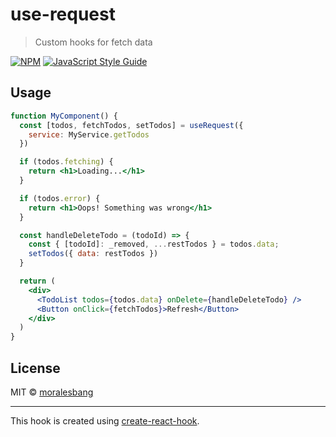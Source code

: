 # use-request

> Custom hooks for fetch data

[![NPM](https://img.shields.io/npm/v/use-request.svg)](https://www.npmjs.com/package/use-request) [![JavaScript Style Guide](https://img.shields.io/badge/code_style-standard-brightgreen.svg)](https://standardjs.com)

<!---
## Install
```bash
npm install --save use-request
```
--->

## Usage

```jsx
function MyComponent() {
  const [todos, fetchTodos, setTodos] = useRequest({
    service: MyService.getTodos
  })

  if (todos.fetching) {
    return <h1>Loading...</h1>
  }

  if (todos.error) {
    return <h1>Oops! Something was wrong</h1>
  }

  const handleDeleteTodo = (todoId) => {
    const { [todoId]: _removed, ...restTodos } = todos.data; 
    setTodos({ data: restTodos })
  }

  return (
    <div>
      <TodoList todos={todos.data} onDelete={handleDeleteTodo} />
      <Button onClick={fetchTodos}>Refresh</Button>
    </div>
  )
}
```

## License

MIT © [moralesbang](https://github.com/moralesbang)

---

This hook is created using [create-react-hook](https://github.com/hermanya/create-react-hook).
